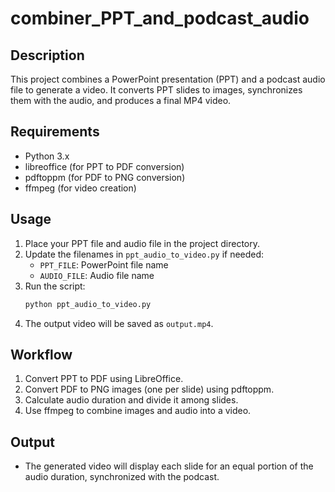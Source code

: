 # combiner_PPT_and_podcast_audio

## Description
This project combines a PowerPoint presentation (PPT) and a podcast audio file to generate a video. It converts PPT slides to images, synchronizes them with the audio, and produces a final MP4 video.

## Requirements
- Python 3.x
- libreoffice (for PPT to PDF conversion)
- pdftoppm (for PDF to PNG conversion)
- ffmpeg (for video creation)

## Usage
1. Place your PPT file and audio file in the project directory.
2. Update the filenames in `ppt_audio_to_video.py` if needed:
   - `PPT_FILE`: PowerPoint file name
   - `AUDIO_FILE`: Audio file name
3. Run the script:
   ```bash
   python ppt_audio_to_video.py
   ```
4. The output video will be saved as `output.mp4`.

## Workflow
1. Convert PPT to PDF using LibreOffice.
2. Convert PDF to PNG images (one per slide) using pdftoppm.
3. Calculate audio duration and divide it among slides.
4. Use ffmpeg to combine images and audio into a video.

## Output
- The generated video will display each slide for an equal portion of the audio duration, synchronized with the podcast.